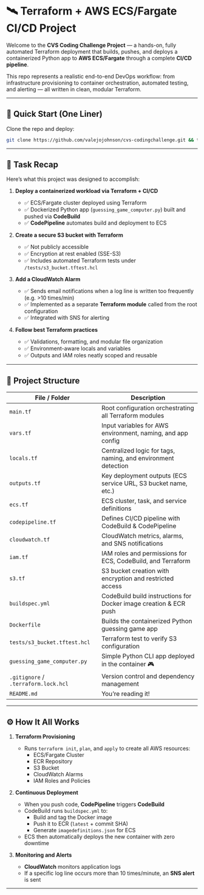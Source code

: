 # 🛰️ Terraform + AWS ECS/Fargate CI/CD Project

Welcome to the **CVS Coding Challenge Project** — a hands-on, fully automated Terraform deployment that builds, pushes, and deploys a containerized Python app to **AWS ECS/Fargate** through a complete **CI/CD pipeline**.

This repo represents a realistic end-to-end DevOps workflow: from infrastructure provisioning to container orchestration, automated testing, and alerting — all written in clean, modular Terraform.

---

## 🚀 Quick Start (One Liner)

Clone the repo and deploy:

```bash
git clone https://github.com/valejojohnson/cvs-codingchallenge.git && terraform init && terraform apply
```

---

## 🎯 Task Recap

Here’s what this project was designed to accomplish:

1. **Deploy a containerized workload via Terraform + CI/CD**
    - ✅ ECS/Fargate cluster deployed using Terraform
    - ✅ Dockerized Python app (`guessing_game_computer.py`) built and pushed via **CodeBuild**
    - ✅ **CodePipeline** automates build and deployment to ECS

2. **Create a secure S3 bucket with Terraform**
    - ✅ Not publicly accessible
    - ✅ Encryption at rest enabled (SSE-S3)
    - ✅ Includes automated Terraform tests under `/tests/s3_bucket.tftest.hcl`

3. **Add a CloudWatch Alarm**
    - ✅ Sends email notifications when a log line is written too frequently (e.g. >10 times/min)
    - ✅ Implemented as a separate **Terraform module** called from the root configuration
    - ✅ Integrated with SNS for alerting

4. **Follow best Terraform practices**
    - ✅ Validations, formatting, and modular file organization
    - ✅ Environment-aware locals and variables
    - ✅ Outputs and IAM roles neatly scoped and reusable

---

## 🧱 Project Structure

| File / Folder | Description |
|----------------|-------------|
| `main.tf` | Root configuration orchestrating all Terraform modules |
| `vars.tf` | Input variables for AWS environment, naming, and app config |
| `locals.tf` | Centralized logic for tags, naming, and environment detection |
| `outputs.tf` | Key deployment outputs (ECS service URL, S3 bucket name, etc.) |
| `ecs.tf` | ECS cluster, task, and service definitions |
| `codepipeline.tf` | Defines CI/CD pipeline with CodeBuild & CodePipeline |
| `cloudwatch.tf` | CloudWatch metrics, alarms, and SNS notifications |
| `iam.tf` | IAM roles and permissions for ECS, CodeBuild, and Terraform |
| `s3.tf` | S3 bucket creation with encryption and restricted access |
| `buildspec.yml` | CodeBuild build instructions for Docker image creation & ECR push |
| `Dockerfile` | Builds the containerized Python guessing game app |
| `tests/s3_bucket.tftest.hcl` | Terraform test to verify S3 configuration |
| `guessing_game_computer.py` | Simple Python CLI app deployed in the container 🎮 |
| `.gitignore` / `.terraform.lock.hcl` | Version control and dependency management |
| `README.md` | You’re reading it! |

---

## ⚙️ How It All Works

1. **Terraform Provisioning**
    - Runs `terraform init`, `plan`, and `apply` to create all AWS resources:
        - ECS/Fargate Cluster
        - ECR Repository
        - S3 Bucket
        - CloudWatch Alarms
        - IAM Roles and Policies

2. **Continuous Deployment**
    - When you push code, **CodePipeline** triggers **CodeBuild**
    - CodeBuild runs `buildspec.yml` to:
        - Build and tag the Docker image
        - Push it to ECR (`latest` + commit SHA)
        - Generate `imagedefinitions.json` for ECS
    - ECS then automatically deploys the new container with zero downtime

3. **Monitoring and Alerts**
    - **CloudWatch** monitors application logs
    - If a specific log line occurs more than 10 times/minute, an **SNS alert** is sent

---